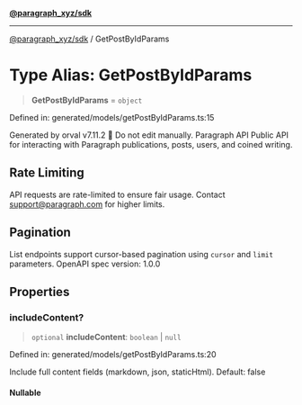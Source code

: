 [**@paragraph_xyz/sdk**](../README.md)

***

[@paragraph_xyz/sdk](../README.md) / GetPostByIdParams

# Type Alias: GetPostByIdParams

> **GetPostByIdParams** = `object`

Defined in: generated/models/getPostByIdParams.ts:15

Generated by orval v7.11.2 🍺
Do not edit manually.
Paragraph API
Public API for interacting with Paragraph publications, posts, users, and coined writing.

## Rate Limiting
API requests are rate-limited to ensure fair usage. Contact support@paragraph.com for higher limits.

## Pagination
List endpoints support cursor-based pagination using `cursor` and `limit` parameters.
OpenAPI spec version: 1.0.0

## Properties

### includeContent?

> `optional` **includeContent**: `boolean` \| `null`

Defined in: generated/models/getPostByIdParams.ts:20

Include full content fields (markdown, json, staticHtml). Default: false

#### Nullable
